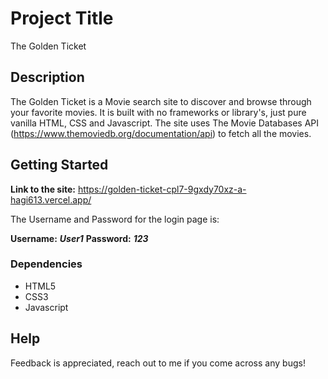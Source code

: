# Project Title

The Golden Ticket

## Description

The Golden Ticket is a Movie search site to discover and browse through your favorite movies. It is built with no frameworks or library's, just pure vanilla HTML, CSS and Javascript. The site uses The Movie Databases API (https://www.themoviedb.org/documentation/api) to fetch all the movies.

## Getting Started

**Link to the site:** https://golden-ticket-cpl7-9gxdy70xz-a-hagi613.vercel.app/

The Username and Password for the login page is:

**Username:** **_User1_**
**Password:** **_123_**

### Dependencies

- HTML5
- CSS3
- Javascript

## Help

Feedback is appreciated, reach out to me if you come across any bugs!
